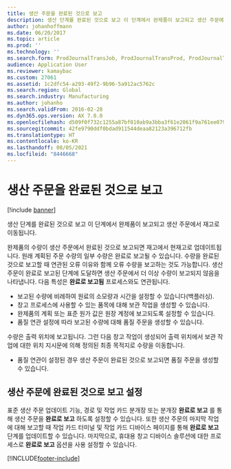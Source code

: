 ```yaml
---
title: 생산 주문을 완료된 것으로 보고
description: 생산 단계를 완료된 것으로 보고 이 단계에서 완제품이 보고되고 생산 주문에서 재고로 이동됩니다.
author: johanhoffmann
ms.date: 06/20/2017
ms.topic: article
ms.prod: ''
ms.technology: ''
ms.search.form: ProdJournalTransJob, ProdJournalTransProd, ProdJournalTransRoute, ProdParmReportFinished, ProdRouteOprOverview
audience: Application User
ms.reviewer: kamaybac
ms.custom: 27061
ms.assetid: 1c2dfc54-a293-49f2-9b96-5a912ac5762c
ms.search.region: Global
ms.search.industry: Manufacturing
ms.author: johanho
ms.search.validFrom: 2016-02-28
ms.dyn365.ops.version: AX 7.0.0
ms.openlocfilehash: d509f0f732c1255a87bf810ab9a3bba3f61e2061f9a761ee0797b3fec45e45a3
ms.sourcegitcommit: 42fe9790ddf0bdad911544deaa82123a396712fb
ms.translationtype: HT
ms.contentlocale: ko-KR
ms.lasthandoff: 08/05/2021
ms.locfileid: "8446668"
---
```

# <a name="report-production-orders-as-finished"></a>생산 주문을 완료된 것으로 보고

[!include [banner](../includes/banner.md)]

생산 단계를 완료된 것으로 보고 이 단계에서 완제품이 보고되고 생산 주문에서 재고로 이동됩니다.

완제품의 수량이 생산 주문에서 완료된 것으로 보고되면 재고에서 현재고로 업데이트됩니다. 원래 계획된 주문 수량의 일부 수량은 완료로 보고될 수 있습니다. 수량을 완료된 것으로 보고할 때 연관된 오류 이유와 함께 오류 수량을 보고하는 것도 가능합니다. 생산 주문이 완료로 보고된 단계에 도달하면 생산 주문에서 더 이상 수량이 보고되지 않음을 나타냅니다.
다음 특성은 **완료로 보고됨** 프로세스와도 연관됩니다.
-   보고된 수량에 비례하여 원료의 소모량과 시간을 설정할 수 있습니다(백플러싱).
-   창고 프로세스에 사용할 수 있는 품목에 대해 보관 작업을 생성할 수 있습니다.
-   완제품의 계획 또는 표준 원가 값은 원장 계정에 보고되도록 설정할 수 있습니다.
-   품질 연관 설정에 따라 보고된 수량에 대해 품질 주문을 생성할 수 있습니다.

수량은 출력 위치에 보고됩니다. 그런 다음 창고 작업이 생성되어 출력 위치에서 보관 작업에 대한 위치 지시문에 의해 정의된 최종 목적지로 수량을 이동합니다.

-   품질 연관이 설정된 경우 생산 주문이 완료된 것으로 보고되면 품질 주문을 생성할 수 있습니다.

## <a name="set-a-production-order-to-reporting-as-finished"></a>생산 주문에 완료된 것으로 보고 설정
표준 생산 주문 업데이트 기능, 경로 및 작업 카드 분개장 또는 분개장 **완료로 보고** 를 통해 생산 주문을 **완료로 보고** 하도록 설정할 수 있습니다. 또한 생산 주문의 마지막 작업에 대해 보고할 때 작업 카드 터미널 및 작업 카드 디바이스 페이지를 통해 **완료로 보고** 단계를 업데이트할 수 있습니다. 마지막으로, 휴대용 창고 디바이스 솔루션에 대한 프로세스로 **완료로 보고** 옵션을 사용 설정할 수 있습니다.  





[!INCLUDE[footer-include](../../includes/footer-banner.md)]